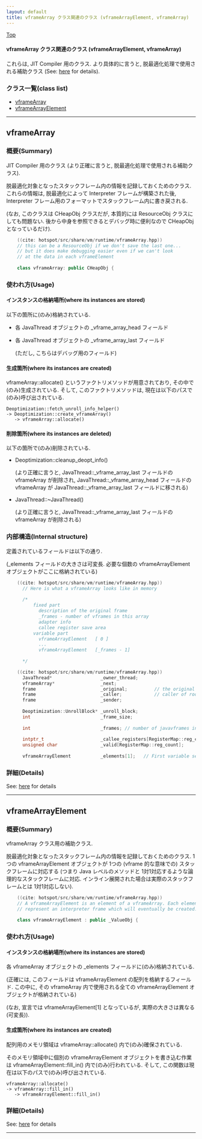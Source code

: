 ```yaml
---
layout: default
title: vframeArray クラス関連のクラス (vframeArrayElement, vframeArray)
---
```

[Top](../index.html)

#### vframeArray クラス関連のクラス (vframeArrayElement, vframeArray)

これらは, JIT Compiler 用のクラス.
より具体的に言うと, 脱最適化処理で使用される補助クラス (See: [here](no3420xYb.html) for details).


### クラス一覧(class list)

  * [vframeArray](#nocNLsML40)
  * [vframeArrayElement](#nokk4OAt4F)


---
## <a name="nocNLsML40" id="nocNLsML40">vframeArray</a>

### 概要(Summary)
JIT Compiler 用のクラス (より正確に言うと, 脱最適化処理で使用される補助クラス).

脱最適化対象となったスタックフレーム内の情報を記録しておくためのクラス.
これらの情報は, 脱最適化によって Interpreter フレームが構築された後, 
Interpreter フレーム用のフォーマットでスタックフレーム内に書き戻される.

(なお, このクラスは CHeapObj クラスだが, 本質的には ResourceObj クラスにしても問題ない.
後から中身を参照できるとデバッグ時に便利なので CHeapObj となっているだけ).


```cpp
    ((cite: hotspot/src/share/vm/runtime/vframeArray.hpp))
    // this can be a ResourceObj if we don't save the last one...
    // but it does make debugging easier even if we can't look
    // at the data in each vframeElement
    
    class vframeArray: public CHeapObj {
```

### 使われ方(Usage)
#### インスタンスの格納場所(where its instances are stored)
以下の箇所に(のみ)格納されている.

* 各 JavaThread オブジェクトの _vframe_array_head フィールド

* 各 JavaThread オブジェクトの _vframe_array_last フィールド
  
  (ただし, こちらはデバッグ用のフィールド)

#### 生成箇所(where its instances are created)
vframeArray::allocate() というファクトリメソッドが用意されており, その中で(のみ)生成されている.
そして, このファクトリメソッドは, 現在は以下のパスで(のみ)呼び出されている.

```
Deoptimization::fetch_unroll_info_helper()
-> Deoptimization::create_vframeArray()
   -> vframeArray::allocate()
```

#### 削除箇所(where its instances are deleted)
以下の箇所で(のみ)削除されている.

* Deoptimization::cleanup_deopt_info()
  
  (より正確に言うと, JavaThread::_vframe_array_last フィールドの vframeArray が削除され, 
  JavaThread::_vframe_array_head フィールドの vframeArray が JavaThread::_vframe_array_last フィールドに移される)

* JavaThread::~JavaThread()
  
  (より正確に言うと, JavaThread::_vframe_array_last フィールドの vframeArray が削除される)

### 内部構造(Internal structure)
定義されているフィールドは以下の通り.

(_elements フィールドの大きさは可変長. 必要な個数の vframeArrayElement オブジェクトがここに格納されている)


```cpp
    ((cite: hotspot/src/share/vm/runtime/vframeArray.hpp))
      // Here is what a vframeArray looks like in memory
    
      /*
          fixed part
            description of the original frame
            _frames - number of vframes in this array
            adapter info
            callee register save area
          variable part
            vframeArrayElement   [ 0 ]
            ...
            vframeArrayElement   [_frames - 1]
    
      */
```


```cpp
    ((cite: hotspot/src/share/vm/runtime/vframeArray.hpp))
      JavaThread*                  _owner_thread;
      vframeArray*                 _next;
      frame                        _original;          // the original frame of the deoptee
      frame                        _caller;            // caller of root frame in vframeArray
      frame                        _sender;
    
      Deoptimization::UnrollBlock* _unroll_block;
      int                          _frame_size;
    
      int                          _frames; // number of javavframes in the array (does not count any adapter)
    
      intptr_t                     _callee_registers[RegisterMap::reg_count];
      unsigned char                _valid[RegisterMap::reg_count];
    
      vframeArrayElement           _elements[1];   // First variable section.
```




### 詳細(Details)
See: [here](../doxygen/classvframeArray.html) for details

---
## <a name="nokk4OAt4F" id="nokk4OAt4F">vframeArrayElement</a>

### 概要(Summary)
vframeArray クラス用の補助クラス.

脱最適化対象となったスタックフレーム内の情報を記録しておくためのクラス.
1つの vframeArrayElement オブジェクトが 1つの (vframe 的な意味での) スタックフレームに対応する
(つまり Java レベルのメソッドと 1対1対応するような論理的なスタックフレームに対応. 
 インライン展開された場合は実際のスタックフレームとは 1対1対応しない).


```cpp
    ((cite: hotspot/src/share/vm/runtime/vframeArray.hpp))
    // A vframeArrayElement is an element of a vframeArray. Each element
    // represent an interpreter frame which will eventually be created.
    
    class vframeArrayElement : public _ValueObj {
```

### 使われ方(Usage)
#### インスタンスの格納場所(where its instances are stored)
各 vframeArray オブジェクトの _elements フィールドに(のみ)格納されている.

(正確には, このフィールドは vframeArrayElement の配列を格納するフィールド.
この中に, その vframeArray 内で使用される全ての vframeArrayElement オブジェクトが格納されている)

(なお, 宣言では vframeArrayElement[1] となっているが, 実際の大きさは異なる(可変長)).

#### 生成箇所(where its instances are created)
配列用のメモリ領域は vframeArray::allocate() 内で(のみ)確保されている. 

そのメモリ領域中に個別の vframeArrayElement オブジェクトを書き込む作業は vframeArrayElement::fill_in() 内で(のみ)行われている.
そして, この関数は現在は以下のパスで(のみ)呼び出されている.

```
vframeArray::allocate()
-> vframeArray::fill_in()
   -> vframeArrayElement::fill_in()
```




### 詳細(Details)
See: [here](../doxygen/classvframeArrayElement.html) for details

---
